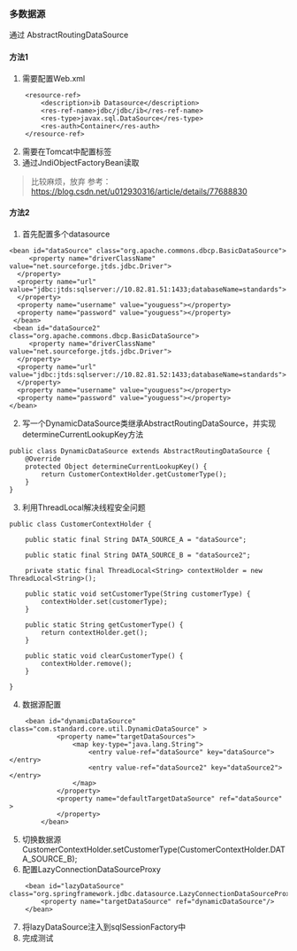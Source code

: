 ### 多数据源


通过 AbstractRoutingDataSource
#### 方法1
1. 需要配置Web.xml
```
    <resource-ref>
        <description>ib Datasource</description>
        <res-ref-name>jdbc/jdbc/ib</res-ref-name>
        <res-type>javax.sql.DataSource</res-type>
        <res-auth>Container</res-auth>
    </resource-ref>
```
2. 需要在Tomcat中配置<Resource />标签
3. 通过JndiObjectFactoryBean读取

> 比较麻烦，放弃
参考：https://blog.csdn.net/u012930316/article/details/77688830

#### 方法2

1. 首先配置多个datasource
```
<bean id="dataSource" class="org.apache.commons.dbcp.BasicDataSource">
     <property name="driverClassName" value="net.sourceforge.jtds.jdbc.Driver">
  </property>
  <property name="url" value="jdbc:jtds:sqlserver://10.82.81.51:1433;databaseName=standards">
  </property>
  <property name="username" value="youguess"></property>
  <property name="password" value="youguess"></property>
 </bean>
 <bean id="dataSource2" class="org.apache.commons.dbcp.BasicDataSource">
     <property name="driverClassName" value="net.sourceforge.jtds.jdbc.Driver">
  </property>
  <property name="url" value="jdbc:jtds:sqlserver://10.82.81.52:1433;databaseName=standards">
  </property>
  <property name="username" value="youguess"></property>
  <property name="password" value="youguess"></property>
</bean>
```
2. 写一个DynamicDataSource类继承AbstractRoutingDataSource，并实现determineCurrentLookupKey方法 
```
public class DynamicDataSource extends AbstractRoutingDataSource {
    @Override
    protected Object determineCurrentLookupKey() {
        return CustomerContextHolder.getCustomerType();
    }
}
```
3. 利用ThreadLocal解决线程安全问题 
```
public class CustomerContextHolder {

    public static final String DATA_SOURCE_A = "dataSource";

    public static final String DATA_SOURCE_B = "dataSource2";

    private static final ThreadLocal<String> contextHolder = new ThreadLocal<String>();

    public static void setCustomerType(String customerType) {
        contextHolder.set(customerType);
    }

    public static String getCustomerType() {
        return contextHolder.get();
    }

    public static void clearCustomerType() {
        contextHolder.remove();
    }

}

```
4. 数据源配置
```
    <bean id="dynamicDataSource" class="com.standard.core.util.DynamicDataSource" >
            <property name="targetDataSources">
                <map key-type="java.lang.String">
                    <entry value-ref="dataSource" key="dataSource"></entry>
                    <entry value-ref="dataSource2" key="dataSource2"></entry>
                </map>
            </property>
            <property name="defaultTargetDataSource" ref="dataSource" >
            </property>
        </bean>
```
5. 切换数据源
CustomerContextHolder.setCustomerType(CustomerContextHolder.DATA_SOURCE_B);
6. 配置LazyConnectionDataSourceProxy
```
    <bean id="lazyDataSource" class="org.springframework.jdbc.datasource.LazyConnectionDataSourceProxy">
        <property name="targetDataSource" ref="dynamicDataSource"/>
    </bean>
```
7. 将lazyDataSource注入到sqlSessionFactory中
8. 完成测试